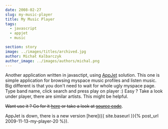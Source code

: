 ```yaml
---
date: 2008-02-27
slug: my-music-player
title: My Music Player
tags:
  - javascript
  - appjet
  - music

section: story
image: ../images/titles/archived.jpg
author: Michał Kalbarczyk
author_image: ../images/authors/michal.png
---
```


Another application written in javasctipt, using [AppJet](http://appjet.com/) solution. This one is simple application for browsing myspace music profiles and listen music. Big different is that you don't need to wait for whole ugly myspace page. Type band name, click search and press play on player :) Easy ? Take a look under player, there are similar artists. This might be helpful.

<del>Want use it ? Go for it [here](http://mymusic.appjet.net/) or take a look at [source code](http://source.mymusic.appjet.net/)</del>.

AppJet is down, there is a new version [here]({{ site.baseurl }}{% post_url 2009-11-13-my-player-20 %}).
